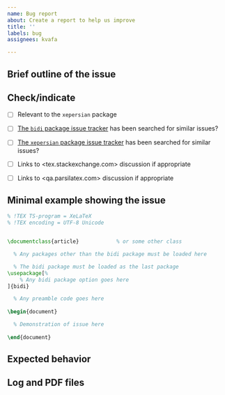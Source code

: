 ```yaml
---
name: Bug report
about: Create a report to help us improve
title: ''
labels: bug
assignees: kvafa

---
```


<!---
!! Please fill out all sections !!
-->

## Brief outline of the issue


## Check/indicate
- [ ] Relevant to the `xepersian` package
- [ ] [The `bidi` package issue tracker](https://github.com/kvafa/bidi/issues) has been searched for similar issues?
- [ ] [The `xepersian` package issue tracker](https://github.com/kvafa/xepersian/issues) has been searched for similar issues?
- [ ] Links to <tex.stackexchange.com> discussion if appropriate
- [ ] Links to <qa.parsilatex.com> discussion if appropriate



## Minimal example showing the issue

```tex
% !TEX TS-program = XeLaTeX
% !TEX encoding = UTF-8 Unicode


\documentclass{article}            % or some other class

  % Any packages other than the bidi package must be loaded here

  % The bidi package must be loaded as the last package
\usepackage[%
    % Any bidi package option goes here
]{bidi}

  % Any preamble code goes here
  
\begin{document}

  % Demonstration of issue here
  
\end{document}
```

## Expected behavior


## Log and PDF files  

<!---
!! Use drag-and-drop !!
-->
